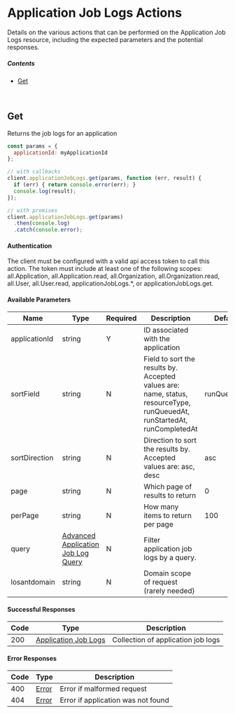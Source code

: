 # Application Job Logs Actions

Details on the various actions that can be performed on the
Application Job Logs resource, including the expected
parameters and the potential responses.

##### Contents

*   [Get](#get)

<br/>

## Get

Returns the job logs for an application

```javascript
const params = {
  applicationId: myApplicationId
};

// with callbacks
client.applicationJobLogs.get(params, function (err, result) {
  if (err) { return console.error(err); }
  console.log(result);
});

// with promises
client.applicationJobLogs.get(params)
  .then(console.log)
  .catch(console.error);
```

#### Authentication
The client must be configured with a valid api access token to call this
action. The token must include at least one of the following scopes:
all.Application, all.Application.read, all.Organization, all.Organization.read, all.User, all.User.read, applicationJobLogs.*, or applicationJobLogs.get.

#### Available Parameters

| Name | Type | Required | Description | Default | Example |
| ---- | ---- | -------- | ----------- | ------- | ------- |
| applicationId | string | Y | ID associated with the application |  | 575ec8687ae143cd83dc4a97 |
| sortField | string | N | Field to sort the results by. Accepted values are: name, status, resourceType, runQueuedAt, runStartedAt, runCompletedAt | runQueuedAt | status |
| sortDirection | string | N | Direction to sort the results by. Accepted values are: asc, desc | asc | asc |
| page | string | N | Which page of results to return | 0 | 0 |
| perPage | string | N | How many items to return per page | 100 | 10 |
| query | [Advanced Application Job Log Query](../lib/schemas/advancedApplicationJobLogQuery.json) | N | Filter application job logs by a query. |  | [Advanced Application Job Log Query Example](_schemas.md#advanced-application-job-log-query-example) |
| losantdomain | string | N | Domain scope of request (rarely needed) |  | example.com |

#### Successful Responses

| Code | Type | Description |
| ---- | ---- | ----------- |
| 200 | [Application Job Logs](../lib/schemas/applicationJobLogs.json) | Collection of application job logs |

#### Error Responses

| Code | Type | Description |
| ---- | ---- | ----------- |
| 400 | [Error](../lib/schemas/error.json) | Error if malformed request |
| 404 | [Error](../lib/schemas/error.json) | Error if application was not found |
